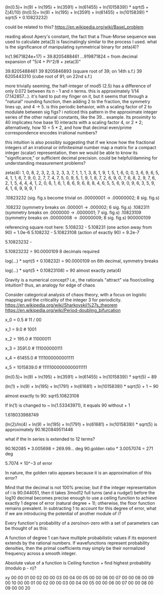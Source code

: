 (ln(0.5)+ ln(9) + ln(195) + ln(3591) + ln(61455) + ln(1015839)) * sqrt(5 + ζ(4)/10)
(ln(0.5)+ ln(9) + ln(195) + ln(3591) + ln(61455) + ln(1015839)) * sqrt(5 + 0.10823232)

could be related to this?
https://en.wikipedia.org/wiki/Basel_problem

reading about Apery's constant, the fact that a Thue-Morse sequence was used to calculate zeta(3) is fascinatingly similar to the process I used.
what is the significance of manipulating symmetrical binary for zeta(4)?

ln(1.9671824e+17) = 39.8205488461
...919871824      = from decimal expansion of "5/4 + Pi^2/8 + zeta(3)"

39.8205488461
39 8205846893 (square root of 39; on 14th s.f.)
39 6205443310 (cube root of 91; on 22nd s.f.)

more trivially seeming, the half-integer of mod5 (2.5) has a difference of only 0.072 between its n - 1 and n terms. this is approximately 1/14 (7.142857...). it's hard to put my finger on it, but it seems that through a "natural" rounding function, then adding 2 to the fraction, the symmetry lines up, and 4 -> 5. is this periodic behavior, with a scaling factor of 2 to modulate between sig figs? i noticed this pattern in the approximate integer series of the other natural constants, like the 39... example. Its proximity to 40 implicates how base 10 interacts with a scaling factor 4, or 2 * 2; alternatively, how 10 = 5 * 2, and how that decimal even/prime correspondence encodes irrational numbers?

this intuition is also possibly suggesting that if we know how the fractional integers of an irrational or infinitesimal number map a matrix for a compact integer (scalar) representation, then we would be able to know its "significance," or sufficient decimal precision. could be helpful/damning for understanding measurement problems?

zeta(4): 1, 0, 8, 2, 3, 2, 3, 2, 3, 3, 7, 1, 1, 1, 3, 8, 1, 9, 1, 5, 1, 6, 0, 0, 3, 6, 9, 6, 5, 4, 1, 1, 6, 7, 9, 0, 2, 7, 7, 4, 7, 5, 0, 9, 5, 1, 9, 1, 8, 7, 2, 6, 9, 0, 7, 6, 8, 2, 9, 7, 6, 2, 1, 5, 4, 4, 4, 1, 2, 0, 6, 1, 6, 1, 8, 6, 9, 6, 8, 8, 4, 6, 5, 5, 6, 9, 0, 9, 6, 3, 5, 9, 4, 1, 6, 9, 9, 9, 1

 .10823232 (sig. fig.s become trivial on .00000001 -> .00000002; 8 sig. fig.s)

 .108232 (symmetry breaks on .000001 -> .000002; 6 sig. fig.s)
 .1082311 (symmetry breaks on .0000000 -> .0000001; 7 sig. fig.s)
 .10823109 (symmetry breaks on .00000008 -> .00000009; 8 sig. fig.s)
 900000109

referencing square root here:
5.108232 - 5.108231 (one action away from 90) = 1.0e-6
5.108232 - 5.10823108 (action of exactly 90) = 9.2e-7

5.10823232 - 

5.10823232 = 90.0000109
8 decimals required

log(...) * sqrt(5 + 0.108232) = 90.0000109
on 6th decimal, symmetry breaks

log(...) * sqrt(5 + 0.10823108) = 90
almost exactly zeta(4)

Gravity is a numerical concept? i.e., the rationals "attract" via floor/ceiling intuition? thus, an analogy for edge of chaos

Consider categorical analysis of chaos theory, with a focus on logistic mapping and the criticality of the integer 3 for periodicity.
https://en.wikipedia.org/wiki/Sharkovskii%27s_theorem
https://en.wikipedia.org/wiki/Period-doubling_bifurcation

x_0 = 0.5 # 11 / 00

x_1 = 9.0 # 1001

x_2 = 195.0 # 11000011

x_3 = 3591.0 # 111000000111

x_4 = 61455.0 # 1111000000001111

x_5 = 1015839.0 # 11111000000000011111

(ln(0.5)+ ln(9) + ln(195) + ln(3591) + ln(61455) + ln(1015839)) * sqrt(5) ~ 89


(ln(1) + ln(9) + ln(195) + ln(1791) + ln(61681) + ln(1015839)) * sqrt(5) + 1 ~ 90

almost exactly to 90: sqrt5.10823108


If ln(1) is changed to ~ ln(1.53343971), it equals 90 without + 1

1.618033988749

(ln(2)/ln(4) + ln(9) + ln(195) + ln(1791) + ln(61681) + ln(1015839)) * sqrt(5)
is approximately 90.1620849511446

what if the ln series is extended to 12 terms?

90.162085         * 3.005698  = 269.99... deg
90.golden ratio * 3.0057074 = 271 deg

5.7074 × 10^−3 of error

In nature, the golden ratio appears because it is an approximation of this error?

Mind that the decimal is not 100% precise; but if the integer representation of i is 90.044051, then it takes 3mod12 full turns (and a nudge!) before the log10 decimal becomes precise enough to use a ceiling function to achieve exactly 1 degree of error (natural degree + 1); otherwise, the floor function remains prevalent. In subtracting 1 to account for this degree of error, what if we are introducing the potential of another module of i?

Every function's probability of a zero/non-zero with a set of parameters can be thought of as this:

A function of degree 1 can have multiple probabilistic values if its exponent extends by the rational numbers. If wavefunctions represent probability densities, then the primal coefficients may simply be their normalized frequency across a smooth integer.

Absolute value of a function is
Ceiling function + find highest probability (modulo p - n)?

xy
00
00
01
00
02
00
00
03
00
04
00
05
00
00
06
00
07
00
00
08
00
09
00
10
00
00
01
00
02
00
00
03
00
04
00
05
00
00
06
00
07
00
00
08
00
09
00
00
20